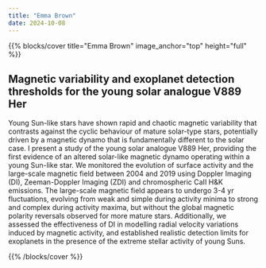 ```yaml
---
title: "Emma Brown"
date: 2024-10-08
---
```


{{% blocks/cover title="Emma Brown" image_anchor="top" height="full" %}}

## Magnetic variability and exoplanet detection thresholds for the young solar analogue V889 Her

Young Sun-like stars have shown rapid and chaotic magnetic variability that contrasts against the cyclic behaviour of mature solar-type stars, potentially driven by a magnetic dynamo that is fundamentally different to the solar case. I present a study of the young solar analogue V889 Her, providing the first evidence of an altered solar-like magnetic dynamo operating within a young Sun-like star. We monitored the evolution of surface activity and the large-scale magnetic field between 2004 and 2019 using Doppler Imaging (DI), Zeeman-Doppler Imaging (ZDI) and chromospheric CaII H&K emissions. The large-scale magnetic field appears to undergo 3-4 yr fluctuations, evolving from weak and simple during activity minima to strong and complex during activity maxima, but without the global magnetic polarity reversals observed for more mature stars. Additionally, we assessed the effectiveness of DI in modelling radial velocity variations induced by magnetic activity, and established realistic detection limits for exoplanets in the presence of the extreme stellar activity of young Suns.

{{% /blocks/cover %}}
                    